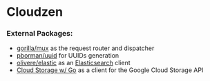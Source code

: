 # Cloudzen

### External Packages:

- [gorilla/mux](https://github.com/gorilla/mux) as the request router and dispatcher
- [pborman/uuid](https://godoc.org/github.com/pborman/uuid) for UUIDs generation
- [olivere/elastic](https://github.com/olivere/elastic) as an [Elasticsearch](https://www.elastic.co/) client
- [Cloud Storage w/ Go](https://cloud.google.com/storage/docs/reference/libraries#client-libraries-install-go) as a client for the Google Cloud Storage API


